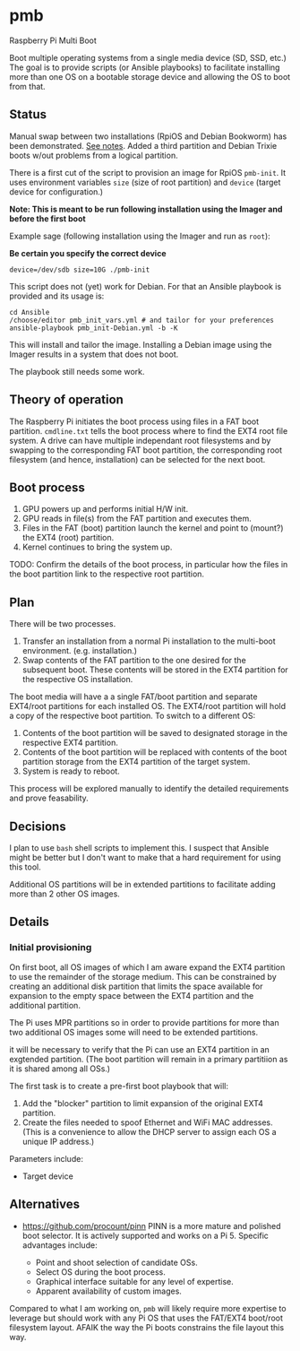 # pmb

Raspberry Pi Multi Boot

Boot multiple operating systems from a single media device (SD, SSD, etc.) The goal is to provide scripts (or Ansible playbooks) to facilitate installing more than one OS on a bootable storage device and allowing the OS to boot from that.

## Status

Manual swap between two installations (RpiOS and Debian Bookworm) has been demonstrated. [See notes](./notes.md). Added a third partition and Debian Trixie boots w/out problems from a logical partition.

There is a first cut of the script to provision an image for RpiOS `pmb-init`. It uses environment variables `size` (size of root partition) and `device` (target device for configuration.)

**Note: This is meant to be run following installation using the Imager and before the first boot**

Example sage (following installation using the Imager and run as `root`):

**Be certain you specify the correct device**

```text
device=/dev/sdb size=10G ./pmb-init 
```

This script does not (yet) work for Debian. For that an Ansible playbook is provided and its usage is:

```text
cd Ansible
/choose/editor pmb_init_vars.yml # and tailor for your preferences
ansible-playbook pmb_init-Debian.yml -b -K
```

This will install and tailor the image. Installing a Debian image using the Imager results in a system that does not boot.

The playbook still needs some work.

## Theory of operation

The Raspberry Pi initiates the boot process using files in a FAT boot partition. `cmdline.txt` tells the boot process where to find the EXT4 root file system. A drive can have multiple independant root filesystems and by swapping to the corresponding FAT boot partition, the corresponding root filesystem (and hence, installation) can be selected for the next boot.

## Boot process

1. GPU powers up and performs initial H/W init.
1. GPU reads in file(s) from the FAT partition and executes them.
1. Files in the FAT (boot) partition launch the kernel and point to (mount?) the EXT4 (root) partition.
1. Kernel continues to bring the system up.

TODO: Confirm the details of the boot process, in particular how the files in the boot partition link to the respective root partition.

## Plan

There will be two processes.

1. Transfer an installation from a normal Pi installation to the multi-boot environment. (e.g. installation.)
1. Swap contents of the FAT partition to the one desired for the subsequent boot. These contents will be stored in the EXT4 partition for the respective OS installation.

The boot media will have a a single FAT/boot partition and separate EXT4/root partitions for each installed OS. The EXT4/root partition will hold a copy of the respective boot partition. To switch to a different OS:

1. Contents of the boot partition will be saved to designated storage in the respective EXT4 partition.
1. Contents of the boot partition will be replaced with contents of the boot partition storage from the EXT4 partition of the target system.
1. System is ready to reboot.

This process will be explored manually to identify the detailed requirements and prove feasability.

## Decisions

I plan to use `bash` shell scripts to implement this. I suspect that Ansible might be better but I don't want to make that a hard requirement for using this tool.

Additional OS partitions will be in extended partitions to facilitate adding more than 2 other OS images.

## Details

### Initial provisioning

On first boot, all OS images of which I am aware expand the EXT4 partition to use the remainder of the storage medium. This can be constrained by creating an additional disk partition that limits the space available for expansion to the empty space between the EXT4 partition and the additional partition.

The Pi uses MPR partitions so in order to provide partitions for more than two additional OS images some will need to be extended partitions.

 it will be necessary to verify that the Pi can use an EXT4 partition in an exgtended partition. (The boot partition will remain in a primary partitiion as it is shared among all OSs.)

The first task is to create a pre-first boot playbook that will:

1. Add the "blocker" partition to limit expansion of the original EXT4 partition.
1. Create the files needed to spoof Ethernet and WiFi MAC addresses. (This is a convenience to allow the DHCP server to assign each OS a unique IP address.)

Parameters include:

* Target device

## Alternatives

* <https://github.com/procount/pinn> PINN is a more mature and polished boot selector. It is actively supported and works on a Pi 5. Specific advantages include:

    * Point and shoot selection of candidate OSs.
    * Select OS during the boot process.
    * Graphical interface suitable for any level of expertise.
    * Apparent availability of custom images.

Compared to what I am working on, `pmb` will likely require more expertise to leverage but should work with any Pi OS that uses the FAT/EXT4 boot/root filesystem layout. AFAIK the way the Pi boots constrains the file layout this way.
